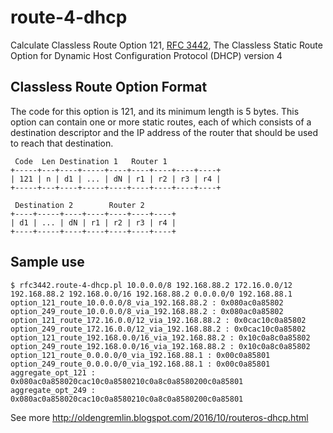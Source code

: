 route-4-dhcp
============

Calculate Classless Route Option 121, [RFC 3442](https://tools.ietf.org/html/rfc3442), The Classless Static Route Option for Dynamic Host Configuration Protocol (DHCP) version 4

Classless Route Option Format
-----------------------------

The code for this option is 121, and its minimum length is 5 bytes.
 This option can contain one or more static routes, each of which consists of a destination descriptor and the IP address of the router that should be used to reach that destination.

     Code  Len Destination 1   Router 1
    +-----+---+----+-----+----+----+----+----+----+
    | 121 | n | d1 | ... | dN | r1 | r2 | r3 | r4 |
    +-----+---+----+-----+----+----+----+----+----+

     Destination 2        Router 2
    +----+-----+----+----+----+----+----+
    | d1 | ... | dN | r1 | r2 | r3 | r4 |
    +----+-----+----+----+----+----+----+

Sample use
----------

    $ rfc3442.route-4-dhcp.pl 10.0.0.0/8 192.168.88.2 172.16.0.0/12 192.168.88.2 192.168.0.0/16 192.168.88.2 0.0.0.0/0 192.168.88.1
    option_121_route_10.0.0.0/8_via_192.168.88.2 : 0x080ac0a85802
    option_249_route_10.0.0.0/8_via_192.168.88.2 : 0x080ac0a85802
    option_121_route_172.16.0.0/12_via_192.168.88.2 : 0x0cac10c0a85802
    option_249_route_172.16.0.0/12_via_192.168.88.2 : 0x0cac10c0a85802
    option_121_route_192.168.0.0/16_via_192.168.88.2 : 0x10c0a8c0a85802
    option_249_route_192.168.0.0/16_via_192.168.88.2 : 0x10c0a8c0a85802
    option_121_route_0.0.0.0/0_via_192.168.88.1 : 0x00c0a85801
    option_249_route_0.0.0.0/0_via_192.168.88.1 : 0x00c0a85801
    aggregate_opt_121 : 0x080ac0a858020cac10c0a8580210c0a8c0a8580200c0a85801
    aggregate_opt_249 : 0x080ac0a858020cac10c0a8580210c0a8c0a8580200c0a85801

See more http://oldengremlin.blogspot.com/2016/10/routeros-dhcp.html

